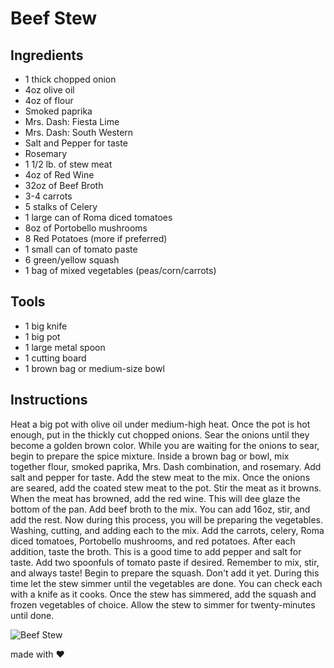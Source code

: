 Beef Stew
=========

Ingredients
-----------
- 1 thick chopped onion
- 4oz olive oil
- 4oz of flour
- Smoked paprika 
- Mrs. Dash: Fiesta Lime
- Mrs. Dash: South Western
- Salt and Pepper for taste
- Rosemary
- 1 1/2 lb. of stew meat
- 4oz of Red Wine
- 32oz of Beef Broth
- 3-4 carrots
- 5 stalks of Celery
- 1 large can of Roma diced tomatoes
- 8oz of Portobello mushrooms
- 8 Red Potatoes (more if preferred)
- 1 small can of tomato paste
- 6 green/yellow squash
- 1 bag of mixed vegetables (peas/corn/carrots)

Tools
-----
- 1 big knife
- 1 big pot
- 1 large metal spoon
- 1 cutting board
- 1 brown bag or medium-size bowl

Instructions
------------
Heat a big pot with olive oil under medium-high heat. Once the pot is hot enough, put in the thickly cut
chopped onions. Sear the onions until they become a golden brown color. While
you are waiting for the onions to sear, begin to prepare the spice
mixture. Inside a brown bag or bowl, mix together flour, smoked paprika, Mrs. Dash
combination, and rosemary. Add salt and pepper for taste. Add the stew meat to
the mix. Once the onions are seared, add the coated stew meat to the pot. Stir
the meat as it browns. When the meat has browned, add the red wine. This will
dee glaze the bottom of the pan. Add beef broth to the mix. You can add 16oz,
stir, and add the rest. Now during this process, you will be preparing the
vegetables. Washing, cutting, and adding each to the mix. Add the carrots, celery, Roma
diced tomatoes, Portobello mushrooms, and red potatoes. After each addition, taste
the broth. This is a good time to add pepper and salt for taste. Add two
spoonfuls of tomato paste if desired. Remember to mix, stir, and always taste! Begin to prepare
the squash. Don't add it yet. During this time let the stew simmer until the
vegetables are done. You can check each with a knife as it cooks. Once the stew
has simmered, add the squash and frozen vegetables of choice. Allow the
stew to simmer for twenty-minutes until done. 

![Beef Stew](https://github.com/KLVTZ/justin-cooks/img/beef-stew.jpg "Beef stew")

made with ♥
